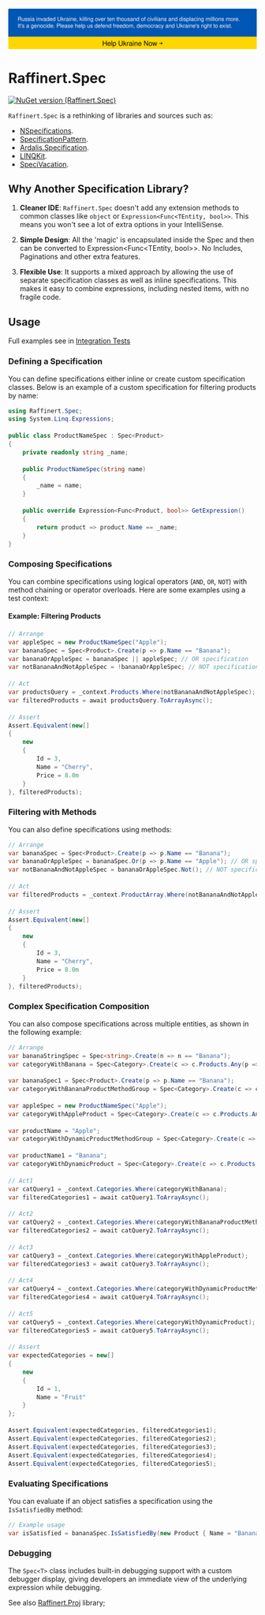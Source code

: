 [![Stand With Ukraine](https://raw.githubusercontent.com/vshymanskyy/StandWithUkraine/main/banner2-direct.svg)](https://stand-with-ukraine.pp.ua)

# Raffinert.Spec
[![NuGet version (Raffinert.Spec)](https://img.shields.io/nuget/v/Raffinert.Spec.svg?style=flat-square)](https://www.nuget.org/packages/Raffinert.Spec/)

`Raffinert.Spec` is a rethinking of libraries and sources such as:
* [NSpecifications](https://github.com/miholler/NSpecifications). 
* [SpecificationPattern](https://github.com/vkhorikov/SpecificationPattern).
* [Ardalis.Specification](https://github.com/ardalis/Specification).
* [LINQKit](https://github.com/scottksmith95/LINQKit).
* [SpeciVacation](https://github.com/joakimjm/specivacation).

## Why Another Specification Library?

1. **Cleaner IDE**: `Raffinert.Spec` doesn't add any extension methods to common classes like `object` or `Expression<Func<TEntity, bool>>`. This means you won't see a lot of extra options in your IntelliSense.

2. **Simple Design**: All the 'magic' is encapsulated inside the Spec<T> and then can be converted to Expression<Func<TEntity, bool>>. No Includes, Paginations and other extra features.

3. **Flexible Use**: It supports a mixed approach by allowing the use of separate specification classes as well as inline specifications. This makes it easy to combine expressions, including nested items, with no fragile code.


## Usage
Full examples see in [Integration Tests](https://github.com/Raffinert/Raffinert.Spec/blob/main/tests/Raffinert.Spec.IntegrationTests/SpecTests.cs)

### Defining a Specification

You can define specifications either inline or create custom specification classes. Below is an example of a custom specification for filtering products by name:

```csharp
using Raffinert.Spec;
using System.Linq.Expressions;

public class ProductNameSpec : Spec<Product>
{
    private readonly string _name;

    public ProductNameSpec(string name)
    {
        _name = name;
    }

    public override Expression<Func<Product, bool>> GetExpression()
    {
        return product => product.Name == _name;
    }
}
```

### Composing Specifications

You can combine specifications using logical operators (`AND`, `OR`, `NOT`) with method chaining or operator overloads. Here are some examples using a test context:

#### Example: Filtering Products

```csharp
// Arrange
var appleSpec = new ProductNameSpec("Apple");
var bananaSpec = Spec<Product>.Create(p => p.Name == "Banana");
var bananaOrAppleSpec = bananaSpec || appleSpec; // OR specification
var notBananaAndNotAppleSpec = !bananaOrAppleSpec; // NOT specification

// Act
var productsQuery = _context.Products.Where(notBananaAndNotAppleSpec);
var filteredProducts = await productsQuery.ToArrayAsync();

// Assert
Assert.Equivalent(new[] 
{
    new
    { 
        Id = 3, 
        Name = "Cherry", 
        Price = 8.0m
    }
}, filteredProducts);
```

### Filtering with Methods

You can also define specifications using methods:

```csharp
// Arrange
var bananaSpec = Spec<Product>.Create(p => p.Name == "Banana");
var bananaOrAppleSpec = bananaSpec.Or(p => p.Name == "Apple"); // OR specification
var notBananaAndNotAppleSpec = bananaOrAppleSpec.Not(); // NOT specification

// Act
var filteredProducts = _context.ProductArray.Where(notBananaAndNotAppleSpec).ToArray();

// Assert
Assert.Equivalent(new[] 
{
    new
    { 
        Id = 3, 
        Name = "Cherry", 
        Price = 8.0m
    }
}, filteredProducts);
```

### Complex Specification Composition

You can also compose specifications across multiple entities, as shown in the following example:

```csharp
// Arrange
var bananaStringSpec = Spec<string>.Create(n => n == "Banana");
var categoryWithBanana = Spec<Category>.Create(c => c.Products.Any(p => bananaStringSpec.IsSatisfiedBy(p.Name)));

var bananaSpec1 = Spec<Product>.Create(p => p.Name == "Banana");
var categoryWithBananaProductMethodGroup = Spec<Category>.Create(c => c.Products.Any(bananaSpec1.IsSatisfiedBy));

var appleSpec = new ProductNameSpec("Apple");
var categoryWithAppleProduct = Spec<Category>.Create(c => c.Products.Any(p => appleSpec.IsSatisfiedBy(p)));

var productName = "Apple";
var categoryWithDynamicProductMethodGroup = Spec<Category>.Create(c => c.Products.Any(new ProductNameSpec(productName).IsSatisfiedBy));

var productName1 = "Banana";
var categoryWithDynamicProduct = Spec<Category>.Create(c => c.Products.Any(p => new ProductNameSpec(productName1).IsSatisfiedBy(p)));

// Act1
var catQuery1 = _context.Categories.Where(categoryWithBanana);
var filteredCategories1 = await catQuery1.ToArrayAsync();

// Act2
var catQuery2 = _context.Categories.Where(categoryWithBananaProductMethodGroup);
var filteredCategories2 = await catQuery2.ToArrayAsync();

// Act3
var catQuery3 = _context.Categories.Where(categoryWithAppleProduct);
var filteredCategories3 = await catQuery3.ToArrayAsync();

// Act4
var catQuery4 = _context.Categories.Where(categoryWithDynamicProductMethodGroup);
var filteredCategories4 = await catQuery4.ToArrayAsync();

// Act5
var catQuery5 = _context.Categories.Where(categoryWithDynamicProduct);
var filteredCategories5 = await catQuery5.ToArrayAsync();

// Assert
var expectedCategories = new[]
{
    new
    {
        Id = 1,
        Name = "Fruit"
    }
};

Assert.Equivalent(expectedCategories, filteredCategories1);
Assert.Equivalent(expectedCategories, filteredCategories2);
Assert.Equivalent(expectedCategories, filteredCategories3);
Assert.Equivalent(expectedCategories, filteredCategories4);
Assert.Equivalent(expectedCategories, filteredCategories5);
```

### Evaluating Specifications

You can evaluate if an object satisfies a specification using the `IsSatisfiedBy` method:

```csharp
// Example usage
var isSatisfied = bananaSpec.IsSatisfiedBy(new Product { Name = "Banana" }); // true
```

### Debugging

The `Spec<T>` class includes built-in debugging support with a custom debugger display, giving developers an immediate view of the underlying expression while debugging.

See also [Raffinert.Proj](https://github.com/Raffinert/Raffinert.Proj) library;
